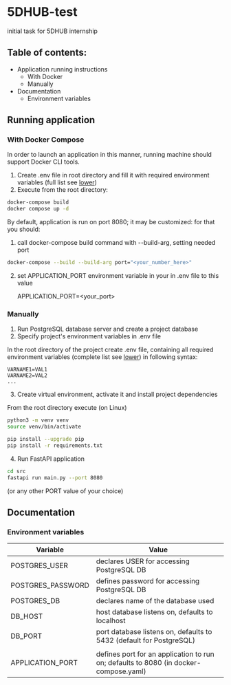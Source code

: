# 5DHUB-test
initial task for 5DHUB internship 

Table of contents:
-
- Application running instructions
  - With Docker
  - Manually
- Documentation
  - Environment variables


## Running application

### With Docker Compose
In order to launch an application in this manner, running machine should support Docker CLI tools.

1. Create .env file in root directory and fill it with required environment variables 
(full list see [lower](#environment-variables))
2. Execute from the root directory:
```bash
docker-compose build 
docker compose up -d
```

By default, application is run on port 8080; it may be customized: for that you should:
1. call docker-compose build command with --build-arg, setting needed port
```bash
docker-compose --build --build-arg port="<your_number_here>"
```
2. set APPLICATION_PORT environment variable in your in .env file to this value


    APPLICATION_PORT=<your_port>

### Manually
1. Run PostgreSQL database server and create a project database
2. Specify project's environment variables in .env file

In the root directory of the project create .env file, containing all 
required environment variables (complete list see [lower](#environment-variables)) in following 
syntax:

    VARNAME1=VAL1
    VARNAME2=VAL2
    ...

3. Create virtual environment, activate it and install project dependencies<br>

From  the root directory execute (on Linux)
```bash
python3 -m venv venv
source venv/bin/activate

pip install --upgrade pip
pip install -r requirements.txt
```

4. Run FastAPI application
```bash
cd src
fastapi run main.py --port 8080
```
(or any other PORT value of your choice)

## Documentation
### Environment variables

| Variable | Value |
| -------- | ----- |
| POSTGRES_USER | declares USER for accessing PostgreSQL DB |
| POSTGRES_PASSWORD | defines password for accessing PostgreSQL DB |
| POSTGRES_DB | declares name of the database used |
| DB_HOST | host database listens on, defaults to localhost |
| DB_PORT | port database listens on, defaults to 5432 (default for PostgreSQL) |
|||
| APPLICATION_PORT | defines port for an application to run on; defaults to 8080 (in docker-compose.yaml) |

